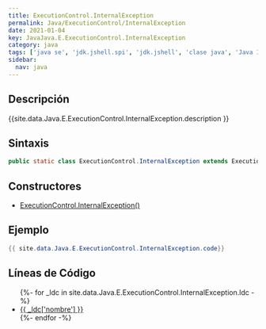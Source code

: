 ```yaml
---
title: ExecutionControl.InternalException
permalink: Java/ExecutionControl/InternalException
date: 2021-01-04
key: JavaJava.E.ExecutionControl.InternalException
category: java
tags: ['java se', 'jdk.jshell.spi', 'jdk.jshell', 'clase java', 'Java 1.0']
sidebar: 
  nav: java
---
```


## Descripción
{{site.data.Java.E.ExecutionControl.InternalException.description }}

## Sintaxis
~~~java
public static class ExecutionControl.InternalException extends ExecutionControl.ExecutionControlException
~~~

## Constructores
* [ExecutionControl.InternalException()](/Java/ExecutionControl/InternalException/ExecutionControl/InternalException/)

## Ejemplo
~~~java
{{ site.data.Java.E.ExecutionControl.InternalException.code}}
~~~

## Líneas de Código
<ul>
{%- for _ldc in site.data.Java.E.ExecutionControl.InternalException.ldc -%}
   <li>
       <a href="{{_ldc['url'] }}">{{ _ldc['nombre'] }}</a>
   </li>
{%- endfor -%}
</ul>
